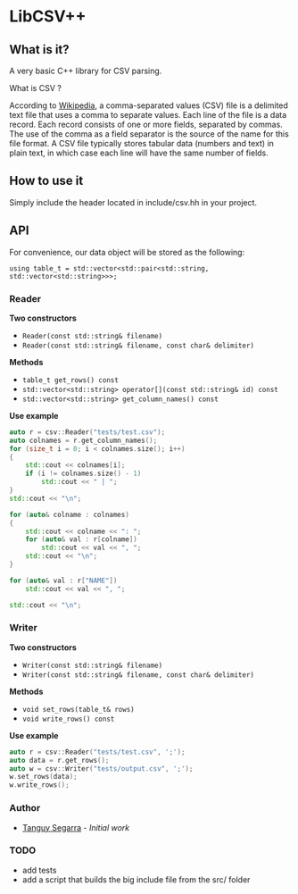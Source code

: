 # LibCSV++

## What is it?

A very basic C++ library for CSV parsing.

What is CSV ?

According to [Wikipedia](https://en.wikipedia.org/wiki/Comma-separated_values),
a comma-separated values (CSV) file is a delimited text file that uses a comma
to separate values. Each line of the file is a data record. Each record
consists of one or more fields, separated by commas. The use of the comma as a
field separator is the source of the name for this file format. A CSV file
typically stores tabular data (numbers and text) in plain text, in which case
each line will have the same number of fields.

## How to use it

Simply include the header located in include/csv.hh in your project.

## API

For convenience, our data object will be stored as the following:

`using table_t = std::vector<std::pair<std::string, std::vector<std::string>>>;`

### Reader

**Two constructors**
* `Reader(const std::string& filename)`
* `Reader(const std::string& filename, const char& delimiter)`

**Methods**
* `table_t get_rows() const`
* `std::vector<std::string> operator[](const std::string& id) const`
* `std::vector<std::string> get_column_names() const`

**Use example**
```c++
auto r = csv::Reader("tests/test.csv");
auto colnames = r.get_column_names();
for (size_t i = 0; i < colnames.size(); i++)
{
    std::cout << colnames[i];
    if (i != colnames.size() - 1)
        std::cout << " | ";
}
std::cout << "\n";

for (auto& colname : colnames)
{
    std::cout << colname << ": ";
    for (auto& val : r[colname])
        std::cout << val << ", ";
    std::cout << "\n";
}

for (auto& val : r["NAME"])
    std::cout << val << ", ";

std::cout << "\n";
```

### Writer

**Two constructors**
* `Writer(const std::string& filename)`
* `Writer(const std::string& filename, const char& delimiter)`

**Methods**
* `void set_rows(table_t& rows)`
* `void write_rows() const`

**Use example**
```c++
auto r = csv::Reader("tests/test.csv", ';');
auto data = r.get_rows();
auto w = csv::Writer("tests/output.csv", ';');
w.set_rows(data);
w.write_rows();
```

### Author

* [Tanguy Segarra](https://github.com/tanguysegarra/) - *Initial work*

### TODO

* add tests
* add a script that builds the big include file from the src/ folder
